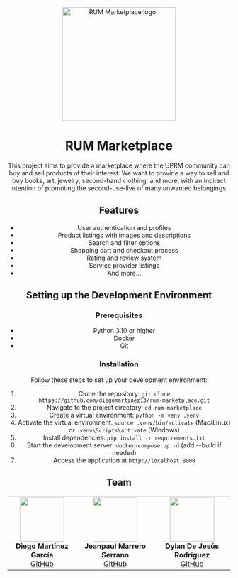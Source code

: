 <div align="center">
   <img src="https://github.com/user-attachments/assets/f70f6ea2-80e5-4211-94e4-1a23b4a09857" alt="RUM Marketplace logo" style="width:256px; height:256px"> 
</div>

<h1 align="center">RUM Marketplace</h1>
<div align="center">
  <p>This project aims to provide a marketplace where the UPRM community can buy and sell products of their interest. We want to provide a way to sell and buy books, art, jewelry, second-hand clothing, and more, with an indirect intention of promoting the second-use-live of many unwanted belongings. </p>
</div>

<div align="center">
  <h2>Features</h2>
  <ul>
    <li>User authentication and profiles</li>
    <li>Product listings with images and descriptions</li>
    <li>Search and filter options</li>
    <li>Shopping cart and checkout process</li>
    <li>Rating and review system</li>
    <li>Service provider listings</li>
    <li>And more...</li>
  </ul>
</div>

<div align="center">
  <h2>Setting up the Development Environment</h2>
  <h3>Prerequisites</h3>
  <ul>
    <li>Python 3.10 or higher</li>
    <li>Docker</li>
    <li>Git</li>
  </ul>
  <h3>Installation</h3>
  <p>Follow these steps to set up your development environment:</p>
  <ol>
    <li>Clone the repository: <code>git clone https://github.com/diegomartinez13/rum-marketplace.git</code></li>
    <li>Navigate to the project directory: <code>cd rum-marketplace</code></li>
    <li>Create a virtual environment: <code>python -m venv .venv</code></li>
    <li>Activate the virtual environment: <code>source .venv/bin/activate</code> (Mac/Linux) or <code>.venv\Scripts\activate</code> (Windows)</li>
    <li>Install dependencies: <code>pip install -r requirements.txt</code></li>
    <li>Start the development server: <code>docker-compose up -d</code> (add --build if needed)</li>
    <li>Access the application at <code>http://localhost:8000</code></li>
  </ol>
</div>

<div align="center">
  <h2>Team</h2>
  <table align="center">
    <tr>
      <td align="center">
        <img src="https://github.com/diegomartinez13.png" width="100px" alt=""/><br />
        <b>Diego Martínez García</b><br />
        <a href="https://github.com/diegomartinez13">GitHub</a>
      </td>
      <td align="center">
        <img src="https://github.com/rexxsaur.png" width="100px" alt=""/><br />
        <b>Jeanpaul Marrero Serrano</b><br />
        <a href="https://github.com/rexxsaur">GitHub</a>
      </td>
      <td align="center">
        <img src="https://github.com/dylanDeJesus21.png" width="100px" alt=""/><br />
        <b>Dylan De Jesús Rodríguez</b><br />
        <a href="https://github.com/dylanDeJesus21">GitHub</a>
      </td>
    </tr>
  </table>
</div>


